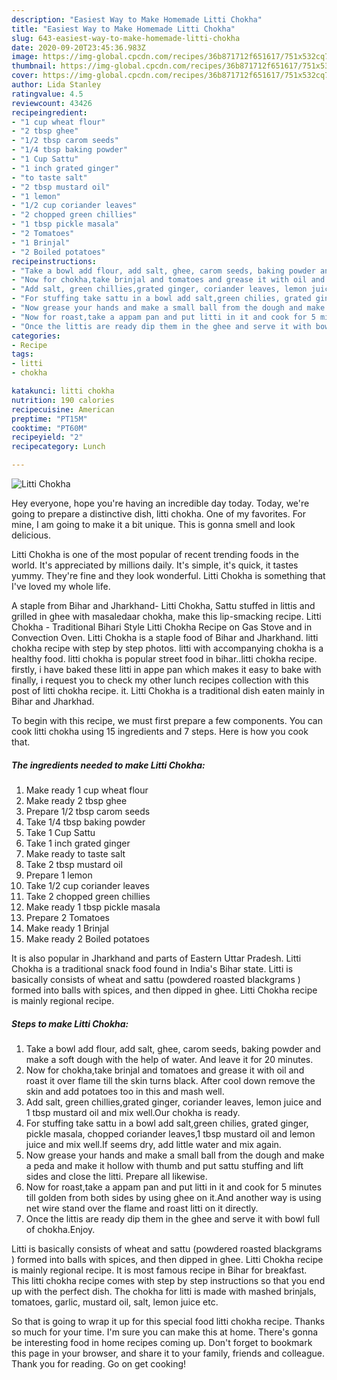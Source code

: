 ```yaml
---
description: "Easiest Way to Make Homemade Litti Chokha"
title: "Easiest Way to Make Homemade Litti Chokha"
slug: 643-easiest-way-to-make-homemade-litti-chokha
date: 2020-09-20T23:45:36.983Z
image: https://img-global.cpcdn.com/recipes/36b871712f651617/751x532cq70/litti-chokha-recipe-main-photo.jpg
thumbnail: https://img-global.cpcdn.com/recipes/36b871712f651617/751x532cq70/litti-chokha-recipe-main-photo.jpg
cover: https://img-global.cpcdn.com/recipes/36b871712f651617/751x532cq70/litti-chokha-recipe-main-photo.jpg
author: Lida Stanley
ratingvalue: 4.5
reviewcount: 43426
recipeingredient:
- "1 cup wheat flour"
- "2 tbsp ghee"
- "1/2 tbsp carom seeds"
- "1/4 tbsp baking powder"
- "1 Cup Sattu"
- "1 inch grated ginger"
- "to taste salt"
- "2 tbsp mustard oil"
- "1 lemon"
- "1/2 cup coriander leaves"
- "2 chopped green chillies"
- "1 tbsp pickle masala"
- "2 Tomatoes"
- "1 Brinjal"
- "2 Boiled potatoes"
recipeinstructions:
- "Take a bowl add flour, add salt, ghee, carom seeds, baking powder and make a soft dough with the help of water. And leave it for 20 minutes."
- "Now for chokha,take brinjal and tomatoes and grease it with oil and roast it over flame till the skin turns black. After cool down remove the skin and add potatoes too in this and mash well."
- "Add salt, green chillies,grated ginger, coriander leaves, lemon juice and 1 tbsp mustard oil and mix well.Our chokha is ready."
- "For stuffing take sattu in a bowl add salt,green chilies, grated ginger, pickle masala, chopped coriander leaves,1 tbsp mustard oil and lemon juice and mix well.If seems dry, add little water and mix again."
- "Now grease your hands and make a small ball from the dough and make a peda and make it hollow with thumb and put sattu stuffing and lift sides and close the litti. Prepare all likewise."
- "Now for roast,take a appam pan and put litti in it and cook for 5 minutes till golden from both sides by using ghee on it.And another way is using net wire stand over the flame and roast litti on it directly."
- "Once the littis are ready dip them in the ghee and serve it with bowl full of chokha.Enjoy."
categories:
- Recipe
tags:
- litti
- chokha

katakunci: litti chokha 
nutrition: 190 calories
recipecuisine: American
preptime: "PT15M"
cooktime: "PT60M"
recipeyield: "2"
recipecategory: Lunch

---
```



![Litti Chokha](https://img-global.cpcdn.com/recipes/36b871712f651617/751x532cq70/litti-chokha-recipe-main-photo.jpg)

Hey everyone, hope you're having an incredible day today. Today, we're going to prepare a distinctive dish, litti chokha. One of my favorites. For mine, I am going to make it a bit unique. This is gonna smell and look delicious.

Litti Chokha is one of the most popular of recent trending foods in the world. It's appreciated by millions daily. It's simple, it's quick, it tastes yummy. They're fine and they look wonderful. Litti Chokha is something that I've loved my whole life.

A staple from Bihar and Jharkhand- Litti Chokha, Sattu stuffed in littis and grilled in ghee with masaledaar chokha, make this lip-smacking recipe. Litti Chokha - Traditional Bihari Style Litti Chokha Recipe on Gas Stove and in Convection Oven. Litti Chokha is a staple food of Bihar and Jharkhand. litti chokha recipe with step by step photos. litti with accompanying chokha is a healthy food. litti chokha is popular street food in bihar..litti chokha recipe. firstly, i have baked these litti in appe pan which makes it easy to bake with finally, i request you to check my other lunch recipes collection with this post of litti chokha recipe. it. Litti Chokha is a traditional dish eaten mainly in Bihar and Jharkhad.


To begin with this recipe, we must first prepare a few components. You can cook litti chokha using 15 ingredients and 7 steps. Here is how you cook that.

<!--inarticleads1-->

##### The ingredients needed to make Litti Chokha:

1. Make ready 1 cup wheat flour
1. Make ready 2 tbsp ghee
1. Prepare 1/2 tbsp carom seeds
1. Take 1/4 tbsp baking powder
1. Take 1 Cup Sattu
1. Take 1 inch grated ginger
1. Make ready to taste salt
1. Take 2 tbsp mustard oil
1. Prepare 1 lemon
1. Take 1/2 cup coriander leaves
1. Take 2 chopped green chillies
1. Make ready 1 tbsp pickle masala
1. Prepare 2 Tomatoes
1. Make ready 1 Brinjal
1. Make ready 2 Boiled potatoes


It is also popular in Jharkhand and parts of Eastern Uttar Pradesh. Litti Chokha is a traditional snack food found in India&#39;s Bihar state. Litti is basically consists of wheat and sattu (powdered roasted blackgrams ) formed into balls with spices, and then dipped in ghee. Litti Chokha recipe is mainly regional recipe. 

<!--inarticleads2-->

##### Steps to make Litti Chokha:

1. Take a bowl add flour, add salt, ghee, carom seeds, baking powder and make a soft dough with the help of water. And leave it for 20 minutes.
1. Now for chokha,take brinjal and tomatoes and grease it with oil and roast it over flame till the skin turns black. After cool down remove the skin and add potatoes too in this and mash well.
1. Add salt, green chillies,grated ginger, coriander leaves, lemon juice and 1 tbsp mustard oil and mix well.Our chokha is ready.
1. For stuffing take sattu in a bowl add salt,green chilies, grated ginger, pickle masala, chopped coriander leaves,1 tbsp mustard oil and lemon juice and mix well.If seems dry, add little water and mix again.
1. Now grease your hands and make a small ball from the dough and make a peda and make it hollow with thumb and put sattu stuffing and lift sides and close the litti. Prepare all likewise.
1. Now for roast,take a appam pan and put litti in it and cook for 5 minutes till golden from both sides by using ghee on it.And another way is using net wire stand over the flame and roast litti on it directly.
1. Once the littis are ready dip them in the ghee and serve it with bowl full of chokha.Enjoy.


Litti is basically consists of wheat and sattu (powdered roasted blackgrams ) formed into balls with spices, and then dipped in ghee. Litti Chokha recipe is mainly regional recipe. It is most famous recipe in Bihar for breakfast. This litti chokha recipe comes with step by step instructions so that you end up with the perfect dish. The chokha for litti is made with mashed brinjals, tomatoes, garlic, mustard oil, salt, lemon juice etc. 

So that is going to wrap it up for this special food litti chokha recipe. Thanks so much for your time. I'm sure you can make this at home. There's gonna be interesting food in home recipes coming up. Don't forget to bookmark this page in your browser, and share it to your family, friends and colleague. Thank you for reading. Go on get cooking!
